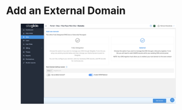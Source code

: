 # Add an External Domain

<figure><img src="../../../.gitbook/assets/Siteglide-Site-Domains-Add-External.png" alt=""><figcaption></figcaption></figure>
